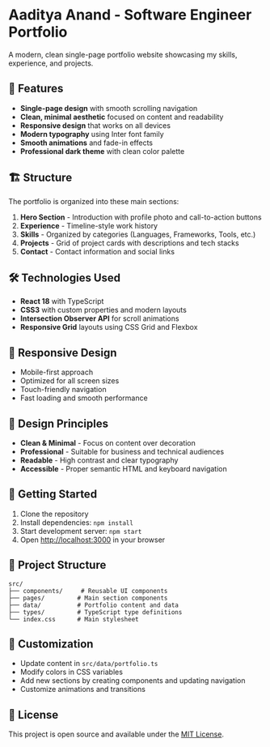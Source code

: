 # Aaditya Anand - Software Engineer Portfolio

A modern, clean single-page portfolio website showcasing my skills, experience, and projects.

## 🚀 Features

- **Single-page design** with smooth scrolling navigation
- **Clean, minimal aesthetic** focused on content and readability
- **Responsive design** that works on all devices
- **Modern typography** using Inter font family
- **Smooth animations** and fade-in effects
- **Professional dark theme** with clean color palette

## 🏗️ Structure

The portfolio is organized into these main sections:

1. **Hero Section** - Introduction with profile photo and call-to-action buttons
2. **Experience** - Timeline-style work history
3. **Skills** - Organized by categories (Languages, Frameworks, Tools, etc.)
4. **Projects** - Grid of project cards with descriptions and tech stacks
5. **Contact** - Contact information and social links

## 🛠️ Technologies Used

- **React 18** with TypeScript
- **CSS3** with custom properties and modern layouts
- **Intersection Observer API** for scroll animations
- **Responsive Grid** layouts using CSS Grid and Flexbox

## 📱 Responsive Design

- Mobile-first approach
- Optimized for all screen sizes
- Touch-friendly navigation
- Fast loading and smooth performance

## 🎨 Design Principles

- **Clean & Minimal** - Focus on content over decoration
- **Professional** - Suitable for business and technical audiences
- **Readable** - High contrast and clear typography
- **Accessible** - Proper semantic HTML and keyboard navigation

## 🚀 Getting Started

1. Clone the repository
2. Install dependencies: `npm install`
3. Start development server: `npm start`
4. Open [http://localhost:3000](http://localhost:3000) in your browser

## 📁 Project Structure

```
src/
├── components/     # Reusable UI components
├── pages/         # Main section components
├── data/          # Portfolio content and data
├── types/         # TypeScript type definitions
└── index.css      # Main stylesheet
```

## 🎯 Customization

- Update content in `src/data/portfolio.ts`
- Modify colors in CSS variables
- Add new sections by creating components and updating navigation
- Customize animations and transitions

## 📄 License

This project is open source and available under the [MIT License](LICENSE). 
